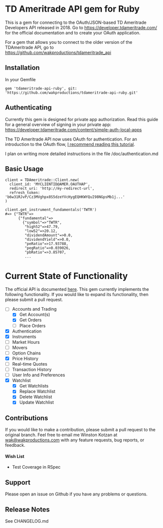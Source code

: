 # TD Ameritrade API gem for Ruby

This is a gem for connecting to the OAuth/JSON-based TD Ameritrade Developers API released in 2018. Go to
https://developer.tdameritrade.com/ for the official documentation and to create your OAuth application.

For a gem that allows you to connect to the older version of the TDAmeritrade API, go to
https://github.com/wakproductions/tdameritrade_api

## Installation

In your Gemfile

`gem 'tdameritrade-api-ruby', git: 'https://github.com/wakproductions/tdameritrade-api-ruby.git'`

## Authenticating

Currently this gem is designed for private app authorization. Read this guide for a general overview of signing in your
private app: https://developer.tdameritrade.com/content/simple-auth-local-apps

The TD Ameritrade API now uses OAuth for authentication. For an introduction to the OAuth flow, [I recommend reading
this tutorial](https://www.digitalocean.com/community/tutorials/an-introduction-to-oauth-2).


I plan on writing more detailed instructions in the file /doc/authentication.md

## Basic Usage

```
client = TDAmeritrade::Client.new(
  client_id: 'MYCLIENTID@AMER.OAUTHAP',
  redirect_uri: 'http://my-redirect-url',
  refresh_token: 'b6w31RJvP/Cz3MVghpx8S5dzeYVcHygEQHKWYQuI98NGpsMb1j...'
)

client.get_instrument_fundamentals('TWTR')
#=> {"TWTR"=>
      {"fundamental"=>
        {"symbol"=>"TWTR",
         "high52"=>47.79,
         "low52"=>20.12,
         "dividendAmount"=>0.0,
         "dividendYield"=>0.0,
         "peRatio"=>17.93788,
         "pegRatio"=>0.039026,
         "pbRatio"=>3.85707,
         ...
```

# Current State of Functionality

The official API is documented [here](https://developer.tdameritrade.com/apis). This gem currently implements the
following functionality. If you would like to expand its functionality, then please submit a pull request.

- [ ] Accounts and Trading
  - [x] Get Account(s)
  - [x] Get Orders
  - [ ] Place Orders
- [x] Authentication
- [x] Instruments
- [ ] Market Hours
- [ ] Movers
- [ ] Option Chains
- [x] Price History
- [ ] Real-time Quotes
- [ ] Transaction History
- [ ] User Info and Preferences
- [x] Watchlist
  - [x] Get Watchlists
  - [x] Replace Watchlist  
  - [x] Delete Watchlist  
  - [x] Update Watchlist  

## Contributions

If you would like to make a contribution, please submit a pull request to the original branch. Feel free to email me Winston Kotzan
at wak@wakproductions.com with any feature requests, bug reports, or feedback.

#### Wish List

* Test Coverage in RSpec

## Support

Please open an issue on Github if you have any problems or questions.

## Release Notes

See CHANGELOG.md
